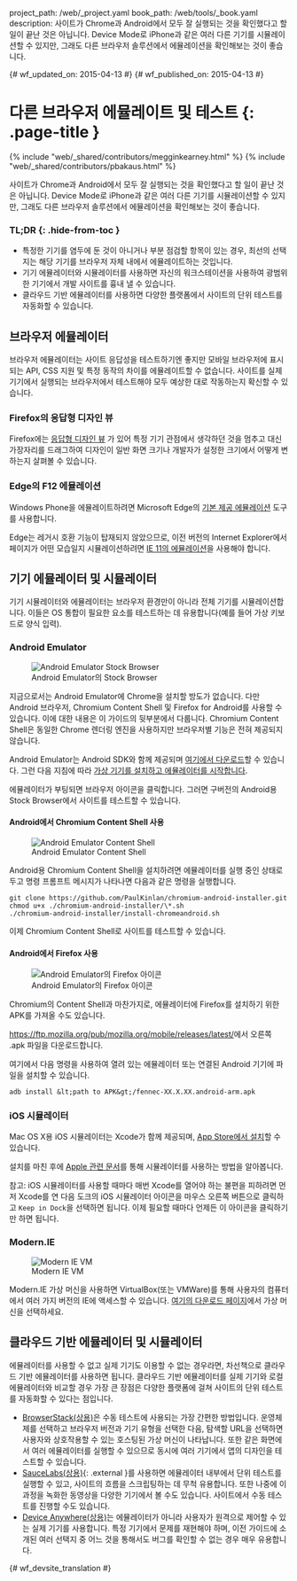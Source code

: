 project_path: /web/_project.yaml
book_path: /web/tools/_book.yaml
description: 사이트가 Chrome과 Android에서 모두 잘 실행되는 것을 확인했다고 할 일이 끝난 것은 아닙니다. Device Mode로 iPhone과 같은 여러 다른 기기를 시뮬레이션할 수 있지만, 그래도 다른 브라우저 솔루션에서 에뮬레이션을 확인해보는 것이 좋습니다.

{# wf_updated_on: 2015-04-13 #}
{# wf_published_on: 2015-04-13 #}

# 다른 브라우저 에뮬레이트 및 테스트 {: .page-title }

{% include "web/_shared/contributors/megginkearney.html" %}
{% include "web/_shared/contributors/pbakaus.html" %}

사이트가 Chrome과 Android에서 모두 잘 실행되는 것을 확인했다고 할 일이 끝난 것은 아닙니다. Device Mode로 iPhone과 같은 여러 다른 기기를 시뮬레이션할 수 있지만, 그래도 다른 브라우저 솔루션에서 에뮬레이션을 확인해보는 것이 좋습니다.


### TL;DR {: .hide-from-toc }
- 특정한 기기를 염두에 둔 것이 아니거나 부분 점검할 항목이 있는 경우, 최선의 선택지는 해당 기기를 브라우저 자체 내에서 에뮬레이트하는 것입니다.
- 기기 에뮬레이터와 시뮬레이터를 사용하면 자신의 워크스테이션을 사용하여 광범위한 기기에서 개발 사이트를 흉내 낼 수 있습니다.
- 클라우드 기반 에뮬레이터를 사용하면 다양한 플랫폼에서 사이트의 단위 테스트를 자동화할 수 있습니다.


## 브라우저 에뮬레이터

브라우저 에뮬레이터는 사이트 응답성을 테스트하기엔 좋지만 
모바일 브라우저에 표시되는 
API, CSS 지원 및 특정 동작의 차이를 에뮬레이트할 수 없습니다. 사이트를 실제 기기에서 실행되는 브라우저에서 테스트해야 모두 예상한 대로
작동하는지 확신할 수 있습니다.

### Firefox의 응답형 디자인 뷰

Firefox에는 [응답형 디자인 뷰](https://developer.mozilla.org/en-US/docs/Tools/Responsive_Design_View)
가 있어 특정 기기 관점에서 생각하던 것을 멈추고 대신
가장자리를 드래그하여 디자인이 일반 화면 크기나 개발자가
설정한 크기에서 어떻게 변하는지 살펴볼 수 있습니다.

### Edge의 F12 에뮬레이션

Windows Phone을 에뮬레이트하려면 Microsoft Edge의 [기본 제공 에뮬레이션](https://dev.modern.ie/platform/documentation/f12-devtools-guide/emulation/) 도구를 사용합니다.

Edge는 레거시 호환 기능이 탑재되지 않았으므로, 이전 버전의 Internet Explorer에서 페이지가 어떤 모습일지 시뮬레이션하려면 [IE 11의 에뮬레이션](https://msdn.microsoft.com/en-us/library/dn255001(v=vs.85).aspx)을 사용해야 합니다.

## 기기 에뮬레이터 및 시뮬레이터

기기 시뮬레이터와 에뮬레이터는 브라우저 환경만이 아니라 전체 기기를 시뮬레이션합니다. 이들은 OS 통합이 필요한 요소를 테스트하는 데 유용합니다(예를 들어 가상 키보드로 양식 입력).

### Android Emulator

<figure class="attempt-right">
  <img src="imgs/android-emulator-stock-browser.png" alt="Android Emulator Stock Browser">
  <figcaption>Android Emulator의 Stock Browser</figcaption>
</figure>

지금으로서는 Android Emulator에 Chrome을 설치할 방도가 없습니다. 다만 Android 브라우저, Chromium Content Shell 및 Firefox for Android를 사용할 수 있습니다. 이에 대한 내용은 이 가이드의 뒷부분에서 다룹니다. Chromium Content Shell은 동일한 Chrome 렌더링 엔진을 사용하지만 브라우저별 기능은 전혀 제공되지 않습니다.

Android Emulator는 Android SDK와 함께 제공되며 <a href="http://developer.android.com/sdk/installing/studio.html">여기에서
다운로드</a>할 수 있습니다. 그런 다음 지침에 따라 <a href="http://developer.android.com/tools/devices/managing-avds.html">가상 기기를 설치하고 </a> <a href="http://developer.android.com/tools/devices/emulator.html">에뮬레이터를 시작합니다</a>.

에뮬레이터가 부팅되면 브라우저 아이콘을 클릭합니다. 그러면 구버전의 Android용 Stock Browser에서 사이트를 테스트할 수 있습니다.

#### Android에서 Chromium Content Shell 사용

<figure class="attempt-right">
  <img src="imgs/android-avd-contentshell.png" alt="Android Emulator Content Shell">
  <figcaption>Android Emulator Content Shell</figcaption>
</figure>

Android용 Chromium Content Shell을 설치하려면 에뮬레이터를 실행 중인 상태로 두고
명령 프롬프트 메시지가 나타나면 다음과 같은 명령을 실행합니다.

    git clone https://github.com/PaulKinlan/chromium-android-installer.git
    chmod u+x ./chromium-android-installer/\*.sh
    ./chromium-android-installer/install-chromeandroid.sh

이제 Chromium Content Shell로 사이트를 테스트할 수 있습니다.


#### Android에서 Firefox 사용

<figure class="attempt-right">
  <img src="imgs/ff-on-android-emulator.png" alt="Android Emulator의 Firefox 아이콘">
  <figcaption>Android Emulator의 Firefox 아이콘</figcaption>
</figure>

Chromium의 Content Shell과 마찬가지로, 에뮬레이터에 Firefox를 설치하기 위한 APK를 가져올 수도 있습니다.

<a href="https://ftp.mozilla.org/pub/mozilla.org/mobile/releases/latest/">https://ftp.mozilla.org/pub/mozilla.org/mobile/releases/latest/</a>에서 오른쪽 .apk 파일을 다운로드합니다.

여기에서 다음 명령을 사용하여 열려 있는 에뮬레이터 또는 연결된 Android 기기에 파일을 설치할 수 있습니다.

    adb install &lt;path to APK&gt;/fennec-XX.X.XX.android-arm.apk


### iOS 시뮬레이터

Mac OS X용 iOS 시뮬레이터는 Xcode가 함께 제공되며,
[App Store에서 설치](https://itunes.apple.com/us/app/xcode/id497799835?ls=1&mt=12)할 수 있습니다.

설치를 마친 후에 [Apple 관련 문서](https://developer.apple.com/library/prerelease/ios/documentation/IDEs/Conceptual/iOS_Simulator_Guide/Introduction/Introduction.html)를 통해 시뮬레이터를 사용하는 방법을 알아봅니다.

참고: iOS 시뮬레이터를 사용할 때마다 매번 Xcode를 열어야 하는 불편을 피하려면 먼저 Xcode를 연 다음 도크의 iOS 시뮬레이터 아이콘을 마우스 오른쪽 버튼으로 클릭하고 `Keep in Dock`을 선택하면 됩니다. 이제 필요할 때마다 언제든 이 아이콘을 클릭하기만 하면 됩니다.

### Modern.IE

<figure class="attempt-right">
  <img src="imgs/modern-ie-simulator.png" alt="Modern IE VM">
  <figcaption>Modern IE VM</figcaption>
</figure>

Modern.IE 가상 머신을 사용하면 VirtualBox(또는 VMWare)를 통해 사용자의 컴퓨터에서 여러 가지 버전의 IE에 액세스할 수 있습니다. <a href="https://modern.ie/en-us/virtualization-tools#downloads">여기의 다운로드 페이지</a>에서 가상 머신을 선택하세요.


## 클라우드 기반 에뮬레이터 및 시뮬레이터

에뮬레이터를 사용할 수 없고 실제 기기도 이용할 수 없는 경우라면, 차선책으로 클라우드 기반 에뮬레이터를 사용하면 됩니다. 클라우드 기반 에뮬레이터를 실제 기기와 로컬 에뮬레이터와 비교할 경우 가장 큰 장점은 다양한 플랫폼에 걸쳐 사이트의 단위 테스트를 자동화할 수 있다는 점입니다.

* [BrowserStack(상용)](https://www.browserstack.com/automate)은 수동 테스트에 사용되는 가장 간편한 방법입니다. 운영체제를 선택하고 브라우저 버전과 기기 유형을 선택한 다음, 탐색할 URL을 선택하면 사용자와 상호작용할 수 있는 호스팅된 가상 머신이 나타납니다. 또한 같은 화면에서 여러 에뮬레이터를 실행할 수 있으므로 동시에 여러 기기에서 앱의 디자인을 테스트할 수 있습니다.
* [SauceLabs(상용)](https://saucelabs.com/){: .external }를 사용하면 에뮬레이터 내부에서 단위 테스트를 실행할 수 있고, 사이트의 흐름을 스크립팅하는 데 무척 유용합니다. 또한 나중에 이 과정을 녹화한 동영상을 다양한 기기에서 볼 수도 있습니다. 사이트에서 수동 테스트를 진행할 수도 있습니다.
* [Device Anywhere(상용)](http://www.keynote.com/solutions/testing/mobile-testing)는 
에뮬레이터가 아니라 사용자가 원격으로 제어할 수 있는 실제 기기를 사용합니다. 특정 기기에서 문제를 재현해야 하며, 이전 가이드에 소개된 여러 선택지 중 어느 것을 통해서도 버그를 확인할 수 없는 경우 매우 유용합니다.





{# wf_devsite_translation #}
